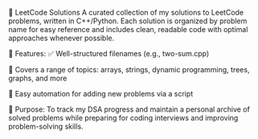 📘 LeetCode Solutions
A curated collection of my solutions to LeetCode problems, written in C++/Python. Each solution is organized by problem name for easy reference and includes clean, readable code with optimal approaches whenever possible.

📌 Features:
✅ Well-structured filenames (e.g., two-sum.cpp)

🧠 Covers a range of topics: arrays, strings, dynamic programming, trees, graphs, and more

🔄 Easy automation for adding new problems via a script

🚀 Purpose:
To track my DSA progress and maintain a personal archive of solved problems while preparing for coding interviews and improving problem-solving skills.